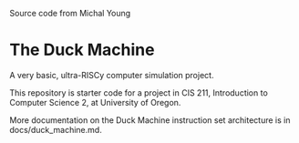 Source code from Michal Young
# The Duck Machine

A very basic, ultra-RISCy computer simulation project.

This repository is starter code for a project in CIS 211, Introduction
to Computer Science 2, at University of Oregon.

More documentation on the Duck Machine instruction set architecture is
in docs/duck_machine.md.


